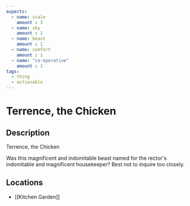 ```yaml
---
aspects: 
  - name: scale
    amount : 3
  - name: sky
    amount : 1
  - name: beast
    amount : 1
  - name: comfort
    amount : 1
  - name: "co-operative"
    amount : 1
tags:
  - thing
  - actionable
---
```


# Terrence, the Chicken

## Description
Terrence, the Chicken

Was this magnificent and indomitable beast named for the rector's indomitable and magnificent housekeeper? Best not to inquire too closely.
## Locations
- [[Kitchen Garden]]